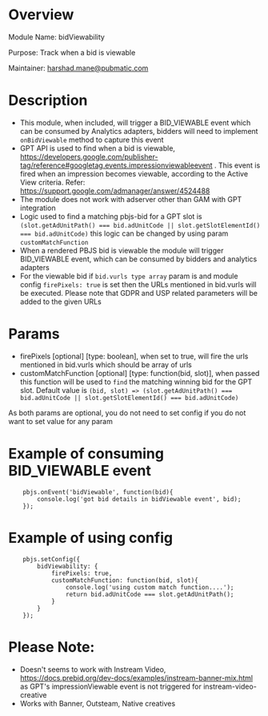 # Overview

Module Name: bidViewability

Purpose: Track when a bid is viewable

Maintainer: harshad.mane@pubmatic.com

# Description
- This module, when included, will trigger a BID_VIEWABLE event which can be consumed by Analytics adapters, bidders will need to implement `onBidViewable` method to capture this event
- GPT API is used to find when a bid is viewable, https://developers.google.com/publisher-tag/reference#googletag.events.impressionviewableevent . This event is fired when an impression becomes viewable, according to the Active View criteria.
Refer: https://support.google.com/admanager/answer/4524488
- The module does not work with adserver other than GAM with GPT integration
- Logic used to find a matching pbjs-bid for a GPT slot is ``` (slot.getAdUnitPath() === bid.adUnitCode || slot.getSlotElementId() === bid.adUnitCode) ``` this logic can be changed by using param ```customMatchFunction```
- When a rendered PBJS bid is viewable the module will trigger BID_VIEWABLE event, which can be consumed by bidders and analytics adapters
- For the viewable bid if ```bid.vurls type array``` param is and module config ``` firePixels: true ``` is set then the URLs mentioned in bid.vurls will be executed. Please note that GDPR and USP related parameters will be added to the given URLs

# Params
- firePixels [optional] [type: boolean], when set to true, will fire the urls mentioned in bid.vurls which should be array of urls
- customMatchFunction [optional] [type: function(bid, slot)], when passed this function will be used to `find` the matching winning bid for the GPT slot. Default value is ` (bid, slot) => (slot.getAdUnitPath() === bid.adUnitCode || slot.getSlotElementId() === bid.adUnitCode) `

As both params are optional, you do not need to set config if you do not want to set value for any param

# Example of consuming BID_VIEWABLE event
```
	pbjs.onEvent('bidViewable', function(bid){
		console.log('got bid details in bidViewable event', bid);
	});

```

# Example of using config
```
	pbjs.setConfig({
        bidViewability: {
            firePixels: true,
            customMatchFunction: function(bid, slot){
                console.log('using custom match function....');
                return bid.adUnitCode === slot.getAdUnitPath();
            }
        }
    });
```

# Please Note:
- Doesn't seems to work with Instream Video, https://docs.prebid.org/dev-docs/examples/instream-banner-mix.html as GPT's impressionViewable event is not triggered for instream-video-creative
- Works with Banner, Outsteam, Native creatives

